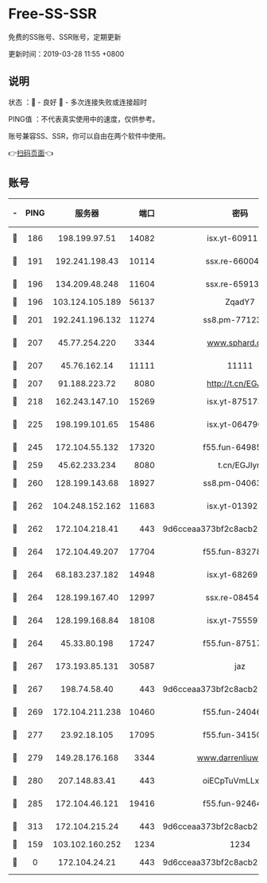 # Free-SS-SSR

免费的SS账号、SSR账号，定期更新

更新时间：2019-03-28 11:55 +0800

## 说明

状态     ：🙂 - 良好 🙁 - 多次连接失败或连接超时

PING值   ：不代表真实使用中的速度，仅供参考。

账号兼容SS、SSR，你可以自由在两个软件中使用。

👉[扫码页面](https://liesauer.github.io/Free-SS-SSR/)👈

## 账号

|-|PING|服务器|端口|密码|加密方式|区域|
|:----:|:----:|:-----:|-----:|:----:|:----:|:----:|
|🙂|186|198.199.97.51|14082|isx.yt-60911167|aes-256-cfb|US|
|🙂|191|192.241.198.43|10114|ssx.re-66004566|aes-256-cfb|US|
|🙂|196|134.209.48.248|11604|ssx.re-65913354|aes-256-cfb|US|
|🙂|196|103.124.105.189|56137|ZqadY7|chacha20|US|
|🙂|201|192.241.196.132|11274|ss8.pm-77123125|aes-256-cfb|US|
|🙂|207|45.77.254.220|3344|www.sphard.com|aes-256-cfb|SG|
|🙂|207|45.76.162.14|11111|11111|aes-256-cfb|SG|
|🙂|207|91.188.223.72|8080|http://t.cn/EGJIyrl|rc4-md5|RU|
|🙂|218|162.243.147.10|15269|isx.yt-87517333|aes-256-cfb|US|
|🙂|225|198.199.101.65|15486|isx.yt-06479676|aes-256-cfb|US|
|🙂|245|172.104.55.132|17320|f55.fun-64985586|aes-256-cfb|SG|
|🙂|259|45.62.233.234|8080|t.cn/EGJIyrl|rc4-md5|CA|
|🙂|260|128.199.143.68|18927|ss8.pm-04063806|aes-256-cfb|SG|
|🙂|262|104.248.152.162|11683|isx.yt-01392151|aes-256-cfb|SG|
|🙂|262|172.104.218.41|443|9d6cceaa373bf2c8acb22e60b6a58be6|aes-256-cfb|US|
|🙂|264|172.104.49.207|17704|f55.fun-83278419|aes-256-cfb|SG|
|🙂|264|68.183.237.182|14948|isx.yt-68269192|aes-256-cfb|SG|
|🙂|264|128.199.167.40|12997|ssx.re-08454589|aes-256-cfb|SG|
|🙂|264|128.199.168.84|18108|isx.yt-75559783|aes-256-cfb|SG|
|🙂|264|45.33.80.198|17247|f55.fun-87517623|aes-256-cfb|US|
|🙂|267|173.193.85.131|30587|jaz|aes-256-cfb|US|
|🙂|267|198.74.58.40|443|9d6cceaa373bf2c8acb22e60b6a58be6|aes-256-cfb|US|
|🙂|269|172.104.211.238|10460|f55.fun-24046186|aes-256-cfb|US|
|🙂|277|23.92.18.105|17095|f55.fun-34150095|aes-256-cfb|US|
|🙂|279|149.28.176.168|3344|www.darrenliuwei.com|aes-256-cfb|AU|
|🙂|280|207.148.83.41|443|oiECpTuVmLLxk4Ts|aes-256-cfb|AU|
|🙂|285|172.104.46.121|19416|f55.fun-92464181|aes-256-cfb|SG|
|🙂|313|172.104.215.24|443|9d6cceaa373bf2c8acb22e60b6a58be6|aes-256-cfb|US|
|🙁|159|103.102.160.252|1234|1234|rc4-md5|JP|
|🙁|0|172.104.24.21|443|9d6cceaa373bf2c8acb22e60b6a58be6|aes-256-cfb|US|
